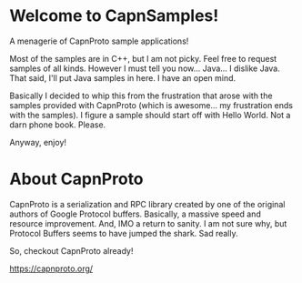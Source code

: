# Welcome to CapnSamples!

A menagerie of CapnProto sample applications!

Most of the samples are in C++, but I am not picky. Feel free to request samples of all
kinds.  However I must tell you now... Java... I dislike Java.  That said, I'll put 
Java samples in here.  I have an open mind.

Basically I decided to whip this from the frustration that arose with the samples
provided with CapnProto (which is awesome... my frustration ends with the samples).  I figure 
a sample should start off with Hello World.  Not a darn phone book.  Please.

Anyway, enjoy!

# About CapnProto

CapnProto is a serialization and RPC library created by one of the original authors of Google 
Protocol buffers.  Basically, a massive speed and resource improvement.  And, IMO a return
to sanity.  I am not sure why, but Protocol Buffers seems to have jumped the shark.  Sad really.

So, checkout CapnProto already!

https://capnproto.org/
